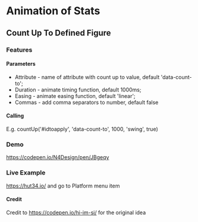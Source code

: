 # Animation of Stats
## Count Up To Defined Figure
### Features
#### Parameters
* Attribute - name of attribute with count up to value, default 'data-count-to';
* Duration - animate timing function, default 1000ms;
* Easing - animate easing function, default 'linear';
* Commas - add comma separators to number, default false
#### Calling
E.g. countUp('#idtoapply', 'data-count-to', 1000, 'swing', true)
### Demo
https://codepen.io/N4Design/pen/JBgeqy
### Live Example
https://hut34.io/ and go to Platform menu item
#### Credit
Credit to https://codepen.io/hi-im-si/ for the original idea

